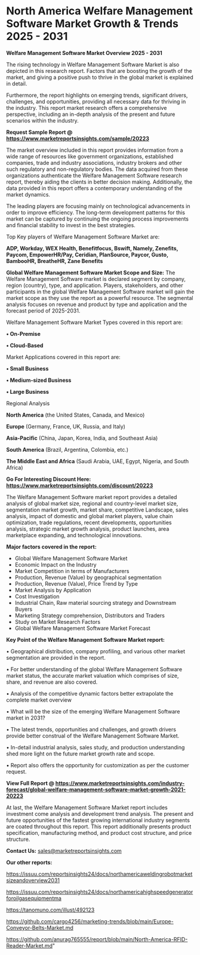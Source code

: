 # North America Welfare Management Software Market Growth & Trends 2025 - 2031

<Strong> Welfare Management Software Market Overview 2025 - 2031</strong>

The rising technology in Welfare Management Software Market is also depicted in this research report. Factors that are boosting the growth of the market, and giving a positive push to thrive in the global market is explained in detail.

Furthermore, the report highlights on emerging trends, significant drivers, challenges, and opportunities, providing all necessary data for thriving in the industry. This report market research offers a comprehensive perspective, including an in-depth analysis of the present and future scenarios within the industry.

<strong>Request Sample Report @ <a href=https://www.marketreportsinsights.com/sample/20223>https://www.marketreportsinsights.com/sample/20223</a></strong>

The market overview included in this report provides information from a wide range of resources like government organizations, established companies, trade and industry associations, industry brokers and other such regulatory and non-regulatory bodies. The data acquired from these organizations authenticate the Welfare Management Software research report, thereby aiding the clients in better decision making. Additionally, the data provided in this report offers a contemporary understanding of the market dynamics.

The leading players are focusing mainly on technological advancements in order to improve efficiency. The long-term development patterns for this market can be captured by continuing the ongoing process improvements and financial stability to invest in the best strategies.

Top Key players of Welfare Management Software Market are:

<strong>ADP, Workday, WEX Health, Benefitfocus, Bswift, Namely, Zenefits, Paycom, EmpowerHR/Pay, Ceridian, PlanSource, Paycor, Gusto, BambooHR, BreatheHR, Zane Benefits</strong>

<strong><b>Global Welfare Management Software Market Scope and Size:</b></strong>
The Welfare Management Software market is declared segment by company, region (country), type, and application. Players, stakeholders, and other participants in the global Welfare Management Software market will gain the market scope as they use the report as a powerful resource. The segmental analysis focuses on revenue and product by type and application and the forecast period of 2025-2031.

Welfare Management Software Market Types covered in this report are:

<strong>• On-Premise

• Cloud-Based</strong>

Market Applications covered in this report are:

<strong>• Small Business

• Medium-sized Business

• Large Business</strong> 

Regional Analysis

<strong>North America</strong> (the United States, Canada, and Mexico)

<strong>Europe</strong> (Germany, France, UK, Russia, and Italy)

<strong>Asia-Pacific</strong> (China, Japan, Korea, India, and Southeast Asia)

<strong>South America</strong> (Brazil, Argentina, Colombia, etc.)

<strong>The Middle East and Africa</strong> (Saudi Arabia, UAE, Egypt, Nigeria, and South Africa)

<strong>Go For Interesting Discount Here: <a href=https://www.marketreportsinsights.com/discount/20223>https://www.marketreportsinsights.com/discount/20223</a></strong>

The Welfare Management Software market report provides a detailed analysis of global market size, regional and country-level market size, segmentation market growth, market share, competitive Landscape, sales analysis, impact of domestic and global market players, value chain optimization, trade regulations, recent developments, opportunities analysis, strategic market growth analysis, product launches, area marketplace expanding, and technological innovations.

<strong><b>Major factors covered in the report:</b></strong>
<ul>
  <li>Global Welfare Management Software Market </li>
  <li>Economic Impact on the Industry</li>
  <li>Market Competition in terms of Manufacturers</li>
  <li>Production, Revenue (Value) by geographical segmentation</li>
  <li>Production, Revenue (Value), Price Trend by Type</li>
  <li>Market Analysis by Application</li>
  <li>Cost Investigation</li>
  <li>Industrial Chain, Raw material sourcing strategy and Downstream Buyers</li>
  <li>Marketing Strategy comprehension, Distributors and Traders</li>
  <li>Study on Market Research Factors</li>
  <li>Global Welfare Management Software Market Forecast</li>
</ul>

<strong><b>Key Point of the Welfare Management Software Market report:</b></strong>

• Geographical distribution, company profiling, and various other market segmentation are provided in the report.

• For better understanding of the global Welfare Management Software market status, the accurate market valuation which comprises of size, share, and revenue are also covered.

• Analysis of the competitive dynamic factors better extrapolate the complete market overview

• What will be the size of the emerging Welfare Management Software market in 2031?

• The latest trends, opportunities and challenges, and growth drivers provide better construal of the Welfare Management Software Market.

• In-detail industrial analysis, sales study, and production understanding shed more light on the future market growth rate and scope.

• Report also offers the opportunity for customization as per the customer request.

<strong><b>View Full Report @ <a href=https://www.marketreportsinsights.com/industry-forecast/global-welfare-management-software-market-growth-2021-20223>https://www.marketreportsinsights.com/industry-forecast/global-welfare-management-software-market-growth-2021-20223</a></b></strong>


At last, the Welfare Management Software Market report includes investment come analysis and development trend analysis. The present and future opportunities of the fastest growing international industry segments are coated throughout this report. This report additionally presents product specification, manufacturing method, and product cost structure, and price structure.

<strong>Contact Us:</strong>
sales@marketreportsinsights.com

<strong>Our other reports:</strong>

<a href=https://issuu.com/reportsinsights24/docs/northamericaweldingrobotmarketsizeandoverview2031>https://issuu.com/reportsinsights24/docs/northamericaweldingrobotmarketsizeandoverview2031</a>

<a href=https://issuu.com/reportsinsights24/docs/northamericahighspeedgeneratorforoilgasequipmentma>https://issuu.com/reportsinsights24/docs/northamericahighspeedgeneratorforoilgasequipmentma</a>

<a href=https://tanomuno.com/illust/492123>https://tanomuno.com/illust/492123</a>

<a href=https://github.com/cargo4256/marketing-trends/blob/main/Europe-Conveyor-Belts-Market.md>https://github.com/cargo4256/marketing-trends/blob/main/Europe-Conveyor-Belts-Market.md</a>

<a href=https://github.com/anurag765555/report/blob/main/North-America-RFID-Reader-Market.md>https://github.com/anurag765555/report/blob/main/North-America-RFID-Reader-Market.md</a>"
